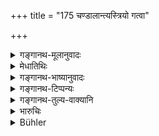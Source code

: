 +++
title = "175 चण्डालान्त्यस्त्रियो गत्वा"

+++

<details><summary>गङ्गानथ-मूलानुवादः</summary>

If a Brāhmaṇa unintentionally approaches a woman of the Caṇḍāla or other lowest-born castes,—or eats her food, or receives her presents,—he becomes an outcast; but if he does it intentionally, he becomes her equal.—(175)
</details>

<details><summary>मेधातिथिः</summary>

**चण्डाला** म्लेच्छा दिगन्तवासिनः । तत्**स्त्री**गमने प्रायश्चित्तं तदन्नभोजने प्रतिग्रहे च । **पततीति** वचनात् कृच्छ्राब्दाद् अधिकं प्रायश्चित्तम्, न पुनः पातित्यम् एव भोजने । "अभोज्यानां तु भुक्त्वान्नम्" (म्ध् ११.१५१) इति प्राप्ते वचनम् इदं कृच्छ्राब्दप्रायश्चित्तार्थम् । एवं प्रतिग्रहे ऽपि "मासं गोष्ठे पयः" (म्ध् ११.१९३) इति प्राप्ते तदर्थम् एव । **ज्ञानात् साम्यम्** इति । कामकारकृते ऽपि प्रायश्चित्तविधानार्थे ऽर्थवादो ऽयम् । यत् स्मृत्यन्तरे ऽब्दशब्देन ज्ञाताज्ञातयोः प्रायश्चित्तम् उक्तं तच् च दर्शितम् । अतः कुतो ऽधिकप्रायश्चित्तार्थता । 

- <u>भुक्त्वा</u> चेति केन संबध्यते । 

- <u>चाण्डालान्त्येत्य्</u> अनेन । 

- <u>ननु</u> च गुणीभूतम् एतत् । 

- <u>गुणीभूतस्याप्य्</u> अपेक्षायां संबन्धो दर्शितः । भुक्त्वा कस्येत्य् आकांक्षायां अन्यस्याश्रुतत्वात् साम्यवचनाच् च चाण्डालान्त्यानाम् एव संबन्धः । अतो ऽयम् अर्थो भवति । चाण्डालस्त्रीम्लेच्छानाम् अन्नम् अशित्वा तेभ्यः प्रतिगृह्य च स्त्रियं गत्वा सकृद्गमनात् प्रायश्चित्तम् । अभ्यासे तु साम्यम् एव युक्तम् अनधिकारप्रायश्चित्तेन । यतः प्रतिनिमित्तं नैमित्तिकेन भवितव्यं न च तान्य् एकेन जन्मना शक्यन्ते ऽनुष्ठातुम् ॥ ११.१७५ ॥
</details>

<details><summary>गङ्गानथ-भाष्यानुवादः</summary>

There is expiation for approaching, for eating the food of, and accepting gifts from, women of the ‘*Caṇḍāla*’ caste, as also of the ‘Mleccha’ tribes inhabiting the boundaries of the land.

‘*Becomes an outcast*.’—All that this means is that the expiation shall be heavier than the ‘performance of the *Kṛcchra* for one year,’—and not that the man actually becomes an *outcast*.

The partaking of the ‘food’ has been mentioned here for the purpose of indicating that the expiation in this case shall be the ‘performance of the *Kṛcchra* for one year,’ and not that which has been laid down in connection with ‘the eating of the food of persons whose food should not be eaten’ ([Verse 152]).

Similarly the ‘*receiving of gifts*’ also has been mentioned here for the purpose of indicating the said *Kṛcchra* as the expiation, and not ‘the drinking of milk in a cow-pen for a month’ (which is going to be prescribed in Verse 194 below).

‘*If he does it intentionally, he becomes her equal*.’—This is only a declamatory assertion intended to lay down an expiation. What has been asserted in another *Smṛti* text regarding the expiation for the intentional and unintentional act, has already been explained; how then could it be taken as meant to imply a heavier expiation?

‘*Saving taken food*.’—“With what is this to be construed?”

With the term ‘*Caṇḍāla or other lowest-born caste*!

“But this term is the subordinate factor in the compound (‘*Caṇḍalāntyastriyaḥ*,’ where ‘*strī*,’ ‘woman,’ is the predominant factor).”

It has been often shown that a subordinate factor also may be construed with other words, when the sense demands it. The text having said ‘having taken the food,’—and the question arising as to whose food is meant,—as no one else is mentioned in the text, it naturally follows that it has to be taken with^(‘)the Caṇḍāla and other lowest-born castes.’ The sense thus comes to be this—‘If one eats the food of the Caṇḍāla and the Mleccha,—and if he receives gifts from them,—and approaches their women, etc., etc.’

The expiation here laid down is for approaching the woman only once. In the event of the act being repeated, the offender must become ‘equal’ to the woman, on account of his being disqualified (from all the privileges of his own caste). The sin of the repeated acts could not be atoned for by means of expiations; for every cause would have its effect; and all the expiatory rites—necessary for the atoning of the sin of the repeated acts—could not be performed during a single life-time.’—(175)
</details>

<details><summary>गङ्गानथ-टिप्पन्यः</summary>

This verse is quoted in *Madanapārijāta* (p. 348), which adds the
following notes:—By doing the act unintentionally the man ‘falls’,
‘*patati*’, *i.e*., becomes sinful; hence the repetition of the act
involves the ‘Twelve Years’ Penance—when done intentionally, the act
makes the man turn into the same caste; hence the repetition of this
would involve expiation by death; which however applies only to the act
repeated during a long period of time.

It is quoted in *Aparārka* (p. 1121), which notes that the said
‘equality’ involves expiation by death;—in *Smṛtitattva* (p. 543);—in
*Parāśaramādhava* (Prāyaścitta, p. 88), as referring to eases of
intentional continuation of the act for a long time;—and in
*Prāyaścittaviveka* (pp. 160, 187, 258, 412), which says that this
prescribes the ‘Twelve Years’ Penance’ for the *unintentional* eating of
the Caṇḍāla’s food;—that the accepting of gifts also that is meant is
twenty-four unintentional repetitions of the acceptance.
</details>

<details><summary>गङ्गानथ-तुल्य-वाक्यानि</summary>

*Viṣṇu* (53.5, 6).—‘By intentional intercourse with a *Caṇḍāla* woman,
he becomes her equal in caste; for intercourse unawares with such, he
must perform the *Cāndrāyaṇa* twice.’

Do. (53.9).—‘That guilt which a Brāhmaṇa incurs by intercourse with a
*Caṇḍāla* woman for one night he can remove only by subsisting on alms
and constantly repeating the Gāyatrī for three years.’

*Baudhāyana* (2.4.14).—‘They quote the following:—“A Brāhmaṇa who
unintentionally approaches a female of the *Caṇḍāla* caste, eats food
given by a *Caṇḍāla*, or receives presents from him, becomes an outcast.
But if he does it intentionally, he becomes equal to a *Caṇḍāla*.”’

Do. (2.4.13).—‘The rule regarding intercourse with a woman of the
*Caṇḍāla* caste is that the man should perform the penance of
*Atikṛcchra* and *Cāndrāyaṇa*.’

*Vaśiṣṭha* (23.41).—‘The penance for intercourse with a woman of the
*Caṇḍāla* caste is that he shall subsist during a -month on water only
and constantly repeat the *Śuddhavatī* verses;—or he may go to bathe
with the priests at the conclusion of the *Aśvamedha* sacrifice.’
</details>

<details><summary>भारुचिः</summary>

चण्डालो ऽन्त्यो येषाम्, आयोगवादीनां शूद्रप्रभवानां त इमे चण्डालान्त्याह् । तेषां स्त्रीप्रतिषेधः । प्रायश्चित्तं तु वक्ष्यामः । पतनसाम्ययोः को विशेषः । प्रायश्चित्तेन प्रत्याहारः पतने, प्रायश्चित्ताभावस् तु साम्ये विज्ञेयः ॥ ११.१७४ ॥
</details>

<details><summary>Bühler</summary>

176	A Brahmana who unintentionally approaches a woman of the Kandala or of (any other) very low caste, who eats (the food of such persons) and accepts (presents from them) becomes an outcast; but (if he does it) intentionally, he becomes their equal.
</details>
